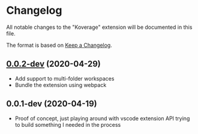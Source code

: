 # Changelog

All notable changes to the "Koverage" extension will be documented in this file.

The format is based on [Keep a Changelog](https://keepachangelog.com/en/1.0.0/).

<a name="0.0.2-dev"></a>
## [0.0.2-dev](https://github.com/tenninebt/vscode-koverage/compare/0.0.1-dev...0.0.2-dev) (2020-04-29)

- Add support to multi-folder workspaces
- Bundle the extension using webpack

## 0.0.1-dev (2020-04-19)

- Proof of concept, just playing around with vscode extension API trying to build something I needed in the process